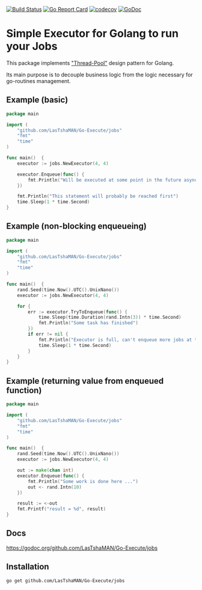 [![Build Status](https://travis-ci.org/LasTshaMAN/Go-Execute.svg?branch=master)](https://travis-ci.org/LasTshaMAN/Go-Execute)
[![Go Report Card](https://goreportcard.com/badge/github.com/LasTshaMAN/Go-Execute)](https://goreportcard.com/report/github.com/LasTshaMAN/Go-Execute)
[![codecov](https://codecov.io/gh/LasTshaMAN/Go-Execute/branch/master/graph/badge.svg)](https://codecov.io/gh/LasTshaMAN/Go-Execute)
[![GoDoc](https://godoc.org/github.com/LasTshaMAN/Go-Execute/jobs?status.svg)](https://godoc.org/github.com/LasTshaMAN/Go-Execute/jobs)

# Simple Executor for Golang to run your Jobs

This package implements ["Thread-Pool"](https://en.wikipedia.org/wiki/Thread_pool) design pattern for Golang.

Its main purpose is to decouple business logic from the logic necessary for go-routines management.

## Example (basic)

```Go
package main

import (
	"github.com/LasTshaMAN/Go-Execute/jobs"
	"fmt"
	"time"
)

func main()  {
	executor := jobs.NewExecutor(4, 4)

	executor.Enqueue(func() {
		fmt.Println("Will be executed at some point in the future asynchronously")
	})

	fmt.Println("This statement will probably be reached first")
	time.Sleep(1 * time.Second)
}
```

## Example (non-blocking enqueueing)

```Go
package main

import (
	"github.com/LasTshaMAN/Go-Execute/jobs"
	"fmt"
	"time"
)

func main()  {
    rand.Seed(time.Now().UTC().UnixNano())
	executor := jobs.NewExecutor(4, 4)

	for {
		err := executor.TryToEnqueue(func() {
        	time.Sleep(time.Duration(rand.Intn(3)) * time.Second)
        	fmt.Println("Some task has finished")
        })
        if err != nil {
        	fmt.Println("Executor is full, can't enqueue more jobs at the moment ...")
        	time.Sleep(1 * time.Second)
        }
	}
}
```

## Example (returning value from enqueued function)

```Go
package main

import (
	"github.com/LasTshaMAN/Go-Execute/jobs"
	"fmt"
	"time"
)

func main()  {
	rand.Seed(time.Now().UTC().UnixNano())
    executor := jobs.NewExecutor(4, 4)

    out := make(chan int)
    executor.Enqueue(func() {
    	fmt.Println("Some work is done here ...")
    	out <- rand.Intn(10)
    })

    result := <-out
    fmt.Printf("result = %d", result)
}
```

## Docs
https://godoc.org/github.com/LasTshaMAN/Go-Execute/jobs

## Installation
```
go get github.com/LasTshaMAN/Go-Execute/jobs
```
